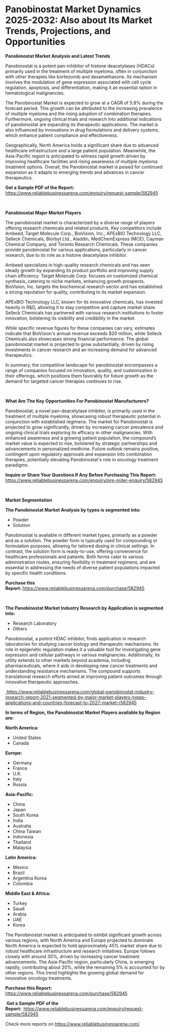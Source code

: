 <p><h1>Panobinostat Market Dynamics 2025-2032: Also about Its Market Trends, Projections, and Opportunities</h1></p><p><strong>Panobinostat Market Analysis and Latest Trends</strong></p>
<p><p>Panobinostat is a potent pan-inhibitor of histone deacetylases (HDACs) primarily used in the treatment of multiple myeloma, often in conjunction with other therapies like bortezomib and dexamethasone. Its mechanism involves the modulation of gene expression associated with cell cycle regulation, apoptosis, and differentiation, making it an essential option in hematological malignancies.</p><p>The Panobinostat Market is expected to grow at a CAGR of 5.9% during the forecast period. This growth can be attributed to the increasing prevalence of multiple myeloma and the rising adoption of combination therapies. Furthermore, ongoing clinical trials and research into additional indications of panobinostat are expanding its therapeutic applications. The market is also influenced by innovations in drug formulations and delivery systems, which enhance patient compliance and effectiveness.</p><p>Geographically, North America holds a significant share due to advanced healthcare infrastructure and a large patient population. Meanwhile, the Asia-Pacific region is anticipated to witness rapid growth driven by improving healthcare facilities and rising awareness of multiple myeloma treatment options. Overall, the Panobinostat market is poised for continued expansion as it adapts to emerging trends and advances in cancer therapeutics.</p></p>
<p><strong>Get a Sample PDF of the Report:&nbsp;</strong> <a href="https://www.reliablebusinessarena.com/enquiry/request-sample/582945?utm_campaign=2177&utm_medium=2&utm_source=Github&utm_content=ia&utm_term=23032025&utm_id=panobinostat">https://www.reliablebusinessarena.com/enquiry/request-sample/582945</a></p>
<p>&nbsp;</p>
<p><strong>Panobinostat Major Market Players</strong></p>
<p><p>The panobinostat market is characterized by a diverse range of players offering research chemicals and related products. Key competitors include Ambeed, Target Molecule Corp., BioVision, Inc., APExBIO Technology LLC, Selleck Chemicals, Biorbyt Ltd., Aladdin, MedChemExpress (MCE), Cayman Chemical Company, and Toronto Research Chemicals. These companies provide panobinostat for various applications, particularly in cancer research, due to its role as a histone deacetylase inhibitor.</p><p>Ambeed specializes in high-quality research chemicals and has seen steady growth by expanding its product portfolio and improving supply chain efficiency. Target Molecule Corp. focuses on customized chemical synthesis, catering to niche markets, enhancing growth prospects. BioVision, Inc. targets the biochemical research sector and has established a strong reputation for quality, contributing to its market expansion.</p><p>APExBIO Technology LLC, known for its innovative chemicals, has invested heavily in R&D, allowing it to stay competitive and capture market share. Selleck Chemicals has partnered with various research institutions to foster innovation, bolstering its visibility and credibility in the market.</p><p>While specific revenue figures for these companies can vary, estimates indicate that BioVision's annual revenue exceeds $20 million, while Selleck Chemicals also showcases strong financial performance. The global panobinostat market is projected to grow substantially, driven by rising investments in cancer research and an increasing demand for advanced therapeutics. </p><p>In summary, the competitive landscape for panobinostat encompasses a range of companies focused on innovation, quality, and customization in their offerings, which positions them favorably for future growth as the demand for targeted cancer therapies continues to rise.</p></p>
<p>&nbsp;</p>
<p><strong>What Are The Key Opportunities For Panobinostat Manufacturers?</strong></p>
<p><p>Panobinostat, a novel pan-deacetylase inhibitor, is primarily used in the treatment of multiple myeloma, showcasing robust therapeutic potential in conjunction with established regimens. The market for Panobinostat is projected to grow significantly, driven by increasing cancer prevalence and ongoing clinical trials exploring its efficacy in other malignancies. With enhanced awareness and a growing patient population, the compound’s market value is expected to rise, bolstered by strategic partnerships and advancements in personalized medicine. Future outlook remains positive, contingent upon regulatory approvals and expansion into combination therapies, potentially elevating Panobinostat's role in oncology treatment paradigms.</p></p>
<p><strong>Inquire or Share Your Questions If Any Before Purchasing This Report:</strong> <a href="https://www.reliablebusinessarena.com/enquiry/pre-order-enquiry/582945?utm_campaign=2177&utm_medium=2&utm_source=Github&utm_content=ia&utm_term=23032025&utm_id=panobinostat">https://www.reliablebusinessarena.com/enquiry/pre-order-enquiry/582945</a></p>
<p>&nbsp;</p>
<p><strong>Market Segmentation</strong></p>
<p><strong>The Panobinostat Market Analysis by types is segmented into:</strong></p>
<p><ul><li>Powder</li><li>Solution</li></ul></p>
<p><p>Panobinostat is available in different market types, primarily as a powder and as a solution. The powder form is typically used for compounding or formulation purposes, allowing for tailored dosing in clinical settings. In contrast, the solution form is ready-to-use, offering convenience for healthcare professionals and patients. Both forms cater to various administration routes, ensuring flexibility in treatment regimens, and are essential in addressing the needs of diverse patient populations impacted by specific health conditions.</p></p>
<p><strong>Purchase this Report:&nbsp;</strong><a href="https://www.reliablebusinessarena.com/purchase/582945?utm_campaign=2177&utm_medium=2&utm_source=Github&utm_content=ia&utm_term=23032025&utm_id=panobinostat">https://www.reliablebusinessarena.com/purchase/582945</a></p>
<p>&nbsp;</p>
<p><strong>The Panobinostat Market Industry Research by Application is segmented into:</strong></p>
<p><ul><li>Research Laboratory</li><li>Others</li></ul></p>
<p><p>Panobinostat, a potent HDAC inhibitor, finds application in research laboratories for studying cancer biology and therapeutic mechanisms. Its role in epigenetic regulation makes it a valuable tool for investigating gene expression and cellular pathways in various malignancies. Additionally, its utility extends to other markets beyond academia, including pharmaceuticals, where it aids in developing new cancer treatments and understanding resistance mechanisms. The compound supports translational research efforts aimed at improving patient outcomes through innovative therapeutic approaches.</p></p>
<p><a href="https://www.reliablebusinessarena.com/global-panobinostat-industry-research-report-2021-segmented-by-major-market-players-types-applications-and-countries-forecast-to-2027-market-r582945?utm_campaign=2177&utm_medium=2&utm_source=Github&utm_content=ia&utm_term=23032025&utm_id=panobinostat">&nbsp;https://www.reliablebusinessarena.com/global-panobinostat-industry-research-report-2021-segmented-by-major-market-players-types-applications-and-countries-forecast-to-2027-market-r582945</a></p>
<p><strong>In terms of Region, the Panobinostat Market Players available by Region are:</strong></p>
<p>
    <p> <strong> North America: </strong>
        <ul>
            <li>United States</li>
            <li>Canada</li>
        </ul>
        </p> 
    <p> <strong> Europe: </strong>
        <ul>
            <li>Germany</li>
            <li>France</li>
            <li>U.K.</li>
            <li>Italy</li>
            <li>Russia</li>
        </ul>
        </p> 
    <p> <strong> Asia-Pacific: </strong>
        <ul>
            <li>China</li>
            <li>Japan</li>
            <li>South Korea</li>
            <li>India</li>
            <li>Australia</li>
            <li>China Taiwan</li>
            <li>Indonesia</li>
            <li>Thailand</li>
            <li>Malaysia</li>
        </ul>
        </p> 
    <p> <strong> Latin America: </strong>
        <ul>
            <li>Mexico</li>
            <li>Brazil</li>
            <li>Argentina Korea</li>
            <li>Colombia</li>
        </ul>
        </p> 
    <p> <strong> Middle East & Africa: </strong>
        <ul>
            <li>Turkey</li>
            <li>Saudi</li>
            <li>Arabia</li>
            <li>UAE</li>
            <li>Korea</li>
        </ul>
    </p>
    </p>
<p><p>The Panobinostat market is anticipated to exhibit significant growth across various regions, with North America and Europe projected to dominate. North America is expected to hold approximately 45% market share due to robust healthcare infrastructure and research initiatives. Europe follows closely with around 30%, driven by increasing cancer treatment advancements. The Asia-Pacific region, particularly China, is emerging rapidly, contributing about 20%, while the remaining 5% is accounted for by other regions. This trend highlights the growing global demand for innovative oncology treatments.</p></p>
<p><strong>Purchase this Report: </strong><a href="https://www.reliablebusinessarena.com/purchase/582945?utm_campaign=2177&utm_medium=2&utm_source=Github&utm_content=ia&utm_term=23032025&utm_id=panobinostat">https://www.reliablebusinessarena.com/purchase/582945</a></p>
<p>&nbsp;<strong>Get a Sample PDF of the Report:&nbsp;&nbsp;</strong><a href="https://www.reliablebusinessarena.com/enquiry/request-sample/582945?utm_campaign=2177&utm_medium=2&utm_source=Github&utm_content=ia&utm_term=23032025&utm_id=panobinostat">https://www.reliablebusinessarena.com/enquiry/request-sample/582945</a></p>
<p><strong></strong></p>
<p>Check more reports on <a href="https://www.reliablebusinessarena.com/?utm_campaign=2177&utm_medium=2&utm_source=Github&utm_content=ia&utm_term=23032025&utm_id=panobinostat">https://www.reliablebusinessarena.com/</a></p>